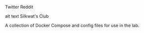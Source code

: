 Twitter
Reddit

alt text
Silkwat's Club

A collection of Docker Compose and config files for use in the lab.

